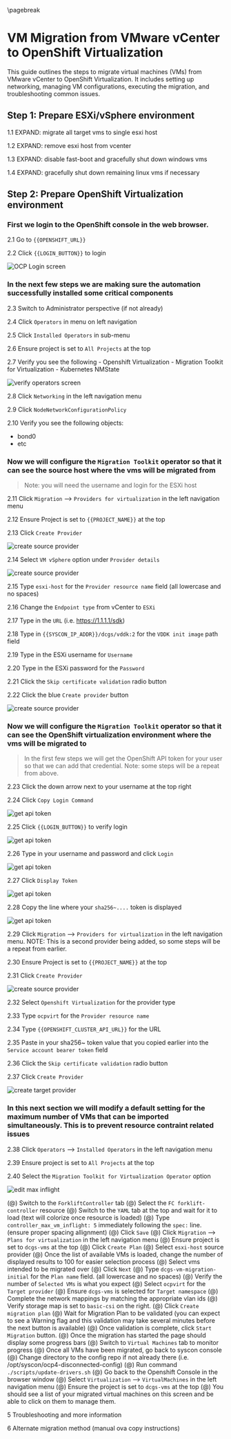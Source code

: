 \pagebreak

# VM Migration from VMware vCenter to OpenShift Virtualization

This guide outlines the steps to migrate virtual machines (VMs) from VMware vCenter to OpenShift Virtualization. It includes setting up networking, managing VM configurations, executing the migration, and troubleshooting common issues.

## Step 1: Prepare ESXi/vSphere environment

1.1 EXPAND: migrate all target vms to single esxi host <!-- - TODO: add steps and screenshots to Migrate all target vms to single esxi host  -->

1.2 EXPAND: remove esxi host from vcenter <!-- - TODO: add steps and screenshots to remove esxi host from vcenter -->

1.3 EXPAND: disable fast-boot and gracefully shut down windows vms <!-- - TODO: add steps and screenshots to disable fast-boot on windows vms -->

1.4 EXPAND: gracefully shut down remaining linux vms if necessary <!-- - TODO: add steps and screenshots to graceful shut down remaining vms -->

## Step 2: Prepare OpenShift Virtualization environment

### First we login to the OpenShift console in the web browser.

2.1 Go to `{{OPENSHIFT_URL}}`

2.2 Click `{{LOGIN_BUTTON}}` to login

![](docs/images/screenshots/getAPIToken2.PNG "OCP Login screen")

### In the next few steps we are making sure the automation successfully installed some critical components

2.3 Switch to Administrator perspective (if not already)

2.4 Click `Operators` in menu on left navigation

2.5 Click `Installed Operators` in sub-menu

2.6 Ensure project is set to `All Projects` at the top

2.7 Verify you see the following
    - Openshift Virtualization
    - Migration Toolkit for Virtualization
    - Kubernetes NMState

![](docs/images/screenshots/verifyOperators.PNG "verify operators screen")

2.8 Click `Networking` in the left navigation menu

2.9 Click `NodeNetworkConfigurationPolicy`

2.10 Verify you see the following objects: <!-- TODO: verify and add screenshot for verifying networking -->
  - bond0
  - etc <!-- TODO: verify which objects are needed -->

### Now we will configure the `Migration Toolkit` operator so that it can see the source host where the vms will be migrated from

> Note: you will need the username and login for the ESXi host

2.11 Click `Migration` --> `Providers for virtualization` in the left navigation menu

2.12 Ensure Project is set to `{{PROJECT_NAME}}` at the top

2.13 Click `Create Provider`

![](docs/images/screenshots/createSourceProvider.PNG "create source provider")

2.14 Select `VM vSphere` option under `Provider details`

![](docs/images/screenshots/createSourceProvider2.PNG "create source provider")

2.15 Type `esxi-host` for the `Provider resource name` field (all lowercase and no spaces)

2.16 Change the `Endpoint type` from vCenter to `ESXi`

2.17 Type in the `URL` (i.e. https://1.1.1.1/sdk)

2.18 Type in `{{SYSCON_IP_ADDR}}/dcgs/vddk:2` for the `VDDK init image` path field

2.19 Type in the ESXi username for `Username`

2.20  Type in the ESXi password for the `Password`

2.21 Click the `Skip certificate validation` radio button

2.22 Click the blue `Create provider` button 

![](docs/images/screenshots/createSourceProvider3.PNG "create source provider")

### Now we will configure the `Migration Toolkit` operator so that it can see the OpenShift virtualization environment where the vms will be migrated to

> In the first few steps we will get the OpenShift API token for your user so that we can add that credential. Note: some steps will be a repeat from above.

2.23 Click the down arrow next to your username at the top right

2.24 Click `Copy Login Command`

![](docs/images/screenshots/getAPIToken1.PNG "get api token")

2.25 Click `{{LOGIN_BUTTON}}` to verify login

![](docs/images/screenshots/getAPIToken2.PNG "get api token")

2.26 Type in your username and password and click `Login`

![](docs/images/screenshots/getAPIToken3.PNG "get api token")

2.27 Click `Display Token`

![](docs/images/screenshots/getAPIToken4.PNG "get api token")

2.28 Copy the line where your `sha256~....` token is displayed

![](docs/images/screenshots/getAPIToken5.PNG "get api token")

2.29 Click `Migration` --> `Providers for virtualization` in the left navigation menu. NOTE: This is a second provider being added, so some steps will be a repeat from earlier.

2.30 Ensure Project is set to `{{PROJECT_NAME}}` at the top 

2.31 Click `Create Provider`

![](docs/images/screenshots/createSourceProvider-ocp.PNG "create source provider")

2.32 Select `Openshift Virtualization` for the provider type

2.33 Type `ocpvirt` for the `Provider resource name`

2.34 Type `{{OPENSHIFT_CLUSTER_API_URL}}` for the URL

2.35 Paste in your sha256~ token value that you copied earlier into the `Service account bearer token` field

2.36 Click the `Skip certificate validation` radio button

2.37 Click `Create Provider`

![](docs/images/screenshots/createTargetProvider2.PNG "create target provider")

### In this next section we will modify a default setting for the maximum number of VMs that can be imported simultaneously. This is to prevent resource contraint related issues

2.38 Click `Operators` --> `Installed Operators` in the left navigation menu

2.39 Ensure project is set to `All Projects` at the top

2.40 Select the `Migration Toolkit for Virtualization Operator` option 

![](docs/images/screenshots/edit_max_inflight_1.PNG "edit max inflight")

(@) Switch to the `ForkliftController` tab
(@) Select the `FC forklift-controller` resource <!-- TODO: add screenshot -->
(@) Switch to the `YAML` tab at the top and wait for it to load (text will colorize once resource is loaded)
(@) Type `controller_max_vm_inflight: 5` immediately following the `spec:` line. (ensure proper spacing allignment) 
(@) Click `Save` <!-- TODO: add screenshot -->
(@) Click `Migration` --> `Plans for virtualization` in the left navigation menu
(@) Ensure project is set to `dcgs-vms` at the top
(@) Click `Create Plan` <!-- TODO: add screenshot to create the migration plan -->
(@) Select `esxi-host` source provider <!-- TODO: Screenshot for selecting source provider -->
(@) Once the list of available VMs is loaded, change the number of displayed results to 100 for easier selection process <!-- TODO: add screenshot -->
(@) Select vms intended to be migrated over 
(@) Click `Next` <!-- TODO: add screenshot -->
(@) Type `dcgs-vm-migration-initial` for the `Plan name` field. (all lowercase and no spaces)
(@) Verify the number of `Selected VMs` is what you expect
(@) Select `ocpvirt` for the `Target provider`
(@) Ensure `dcgs-vms` is selected for `Target namespace`
(@) Complete the network mappings by matching the appropriate vlan ids
(@) Verify storage map is set to `basic-csi` on the right. 
(@) Click `Create migration plan` <!-- TODO: add screenshot -->
(@) Wait for Migration Plan to be validated (you can expect to see a Warning flag and this validation may take several minutes before the next button is available) <!-- TODO: Screenshot for what a validated migration plan should look like -->
(@) Once validation is complete, click `Start Migration` button. <!-- TODO: add screenshot -->
(@) Once the migration has started the page should display some progress bars <!-- TODO: add screenshot -->
(@) Switch to `Virtual Machines` tab to monitor progress <!-- TODO: screenshot for starting migration and progress screen -->
(@) Once all VMs have been migrated, go back to syscon console
(@) Change directory to the config repo if not already there (i.e. /opt/syscon/ocp4-disconnected-config)
(@) Run command `./scripts/update-drivers.sh`
(@) Go back to the Openshift Console in the browser window
(@) Select `Virtualization` --> `VirtualMachines` in the left navigation menu
(@) Ensure the project is set to `dcgs-vms` at the top
(@) You should see a list of your migrated virtual machines on this screen and be able to click on them to manage them.

5 Troubleshooting and more information

6 Alternate migration method (manual ova copy instructions)
